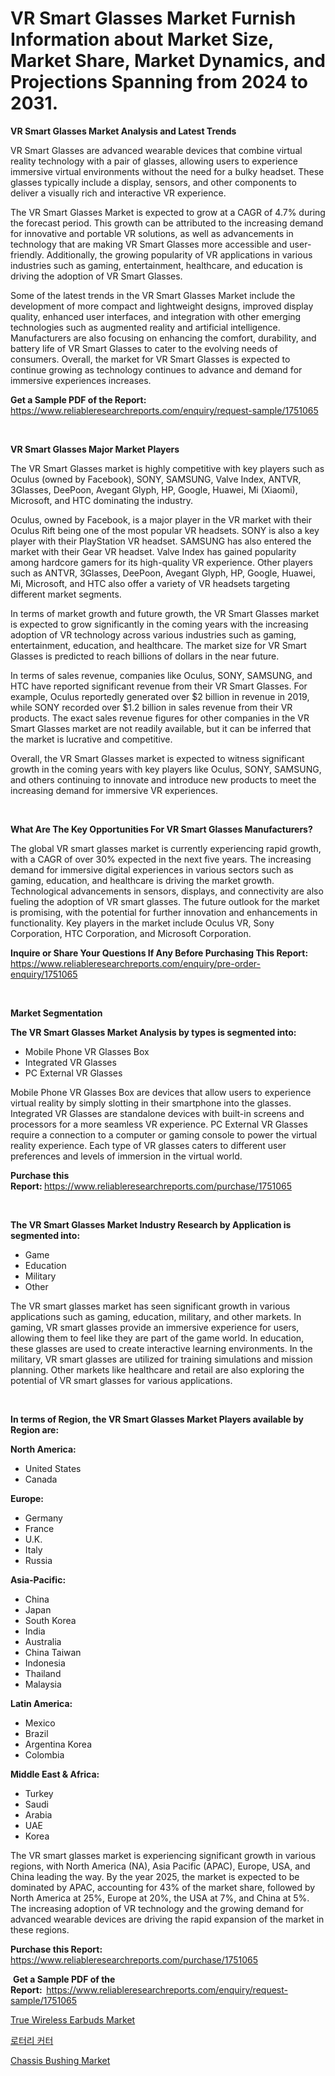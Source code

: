 <p><h1>VR Smart Glasses Market Furnish Information about Market Size, Market Share, Market Dynamics, and Projections Spanning from 2024 to 2031.</h1></p><p><strong>VR Smart Glasses Market Analysis and Latest Trends</strong></p>
<p><p>VR Smart Glasses are advanced wearable devices that combine virtual reality technology with a pair of glasses, allowing users to experience immersive virtual environments without the need for a bulky headset. These glasses typically include a display, sensors, and other components to deliver a visually rich and interactive VR experience.</p><p>The VR Smart Glasses Market is expected to grow at a CAGR of 4.7% during the forecast period. This growth can be attributed to the increasing demand for innovative and portable VR solutions, as well as advancements in technology that are making VR Smart Glasses more accessible and user-friendly. Additionally, the growing popularity of VR applications in various industries such as gaming, entertainment, healthcare, and education is driving the adoption of VR Smart Glasses.</p><p>Some of the latest trends in the VR Smart Glasses Market include the development of more compact and lightweight designs, improved display quality, enhanced user interfaces, and integration with other emerging technologies such as augmented reality and artificial intelligence. Manufacturers are also focusing on enhancing the comfort, durability, and battery life of VR Smart Glasses to cater to the evolving needs of consumers. Overall, the market for VR Smart Glasses is expected to continue growing as technology continues to advance and demand for immersive experiences increases.</p></p>
<p><strong>Get a Sample PDF of the Report:&nbsp;</strong> <a href="https://www.reliableresearchreports.com/enquiry/request-sample/1751065">https://www.reliableresearchreports.com/enquiry/request-sample/1751065</a></p>
<p>&nbsp;</p>
<p><strong>VR Smart Glasses Major Market Players</strong></p>
<p><p>The VR Smart Glasses market is highly competitive with key players such as Oculus (owned by Facebook), SONY, SAMSUNG, Valve Index, ANTVR, 3Glasses, DeePoon, Avegant Glyph, HP, Google, Huawei, Mi (Xiaomi), Microsoft, and HTC dominating the industry. </p><p>Oculus, owned by Facebook, is a major player in the VR market with their Oculus Rift being one of the most popular VR headsets. SONY is also a key player with their PlayStation VR headset. SAMSUNG has also entered the market with their Gear VR headset. Valve Index has gained popularity among hardcore gamers for its high-quality VR experience. Other players such as ANTVR, 3Glasses, DeePoon, Avegant Glyph, HP, Google, Huawei, Mi, Microsoft, and HTC also offer a variety of VR headsets targeting different market segments. </p><p>In terms of market growth and future growth, the VR Smart Glasses market is expected to grow significantly in the coming years with the increasing adoption of VR technology across various industries such as gaming, entertainment, education, and healthcare. The market size for VR Smart Glasses is predicted to reach billions of dollars in the near future. </p><p>In terms of sales revenue, companies like Oculus, SONY, SAMSUNG, and HTC have reported significant revenue from their VR Smart Glasses. For example, Oculus reportedly generated over $2 billion in revenue in 2019, while SONY recorded over $1.2 billion in sales revenue from their VR products. The exact sales revenue figures for other companies in the VR Smart Glasses market are not readily available, but it can be inferred that the market is lucrative and competitive. </p><p>Overall, the VR Smart Glasses market is expected to witness significant growth in the coming years with key players like Oculus, SONY, SAMSUNG, and others continuing to innovate and introduce new products to meet the increasing demand for immersive VR experiences.</p></p>
<p>&nbsp;</p>
<p><strong>What Are The Key Opportunities For VR Smart Glasses Manufacturers?</strong></p>
<p><p>The global VR smart glasses market is currently experiencing rapid growth, with a CAGR of over 30% expected in the next five years. The increasing demand for immersive digital experiences in various sectors such as gaming, education, and healthcare is driving the market growth. Technological advancements in sensors, displays, and connectivity are also fueling the adoption of VR smart glasses. The future outlook for the market is promising, with the potential for further innovation and enhancements in functionality. Key players in the market include Oculus VR, Sony Corporation, HTC Corporation, and Microsoft Corporation.</p></p>
<p><strong>Inquire or Share Your Questions If Any Before Purchasing This Report:</strong> <a href="https://www.reliableresearchreports.com/enquiry/pre-order-enquiry/1751065">https://www.reliableresearchreports.com/enquiry/pre-order-enquiry/1751065</a></p>
<p>&nbsp;</p>
<p><strong>Market Segmentation</strong></p>
<p><strong>The VR Smart Glasses Market Analysis by types is segmented into:</strong></p>
<p><ul><li>Mobile Phone VR Glasses Box</li><li>Integrated VR Glasses</li><li>PC External VR Glasses</li></ul></p>
<p><p>Mobile Phone VR Glasses Box are devices that allow users to experience virtual reality by simply slotting in their smartphone into the glasses. Integrated VR Glasses are standalone devices with built-in screens and processors for a more seamless VR experience. PC External VR Glasses require a connection to a computer or gaming console to power the virtual reality experience. Each type of VR glasses caters to different user preferences and levels of immersion in the virtual world.</p></p>
<p><strong>Purchase this Report:&nbsp;</strong><a href="https://www.reliableresearchreports.com/purchase/1751065">https://www.reliableresearchreports.com/purchase/1751065</a></p>
<p>&nbsp;</p>
<p><strong>The VR Smart Glasses Market Industry Research by Application is segmented into:</strong></p>
<p><ul><li>Game</li><li>Education</li><li>Military</li><li>Other</li></ul></p>
<p><p>The VR smart glasses market has seen significant growth in various applications such as gaming, education, military, and other markets. In gaming, VR smart glasses provide an immersive experience for users, allowing them to feel like they are part of the game world. In education, these glasses are used to create interactive learning environments. In the military, VR smart glasses are utilized for training simulations and mission planning. Other markets like healthcare and retail are also exploring the potential of VR smart glasses for various applications.</p></p>
<p>&nbsp;</p>
<p><strong>In terms of Region, the VR Smart Glasses Market Players available by Region are:</strong></p>
<p>
    <p> <strong> North America: </strong>
        <ul>
            <li>United States</li>
            <li>Canada</li>
        </ul>
        </p> 
    <p> <strong> Europe: </strong>
        <ul>
            <li>Germany</li>
            <li>France</li>
            <li>U.K.</li>
            <li>Italy</li>
            <li>Russia</li>
        </ul>
        </p> 
    <p> <strong> Asia-Pacific: </strong>
        <ul>
            <li>China</li>
            <li>Japan</li>
            <li>South Korea</li>
            <li>India</li>
            <li>Australia</li>
            <li>China Taiwan</li>
            <li>Indonesia</li>
            <li>Thailand</li>
            <li>Malaysia</li>
        </ul>
        </p> 
    <p> <strong> Latin America: </strong>
        <ul>
            <li>Mexico</li>
            <li>Brazil</li>
            <li>Argentina Korea</li>
            <li>Colombia</li>
        </ul>
        </p> 
    <p> <strong> Middle East & Africa: </strong>
        <ul>
            <li>Turkey</li>
            <li>Saudi</li>
            <li>Arabia</li>
            <li>UAE</li>
            <li>Korea</li>
        </ul>
    </p>
    </p>
<p><p>The VR smart glasses market is experiencing significant growth in various regions, with North America (NA), Asia Pacific (APAC), Europe, USA, and China leading the way. By the year 2025, the market is expected to be dominated by APAC, accounting for 43% of the market share, followed by North America at 25%, Europe at 20%, the USA at 7%, and China at 5%. The increasing adoption of VR technology and the growing demand for advanced wearable devices are driving the rapid expansion of the market in these regions.</p></p>
<p><strong>Purchase this Report: </strong><a href="https://www.reliableresearchreports.com/purchase/1751065">https://www.reliableresearchreports.com/purchase/1751065</a></p>
<p>&nbsp;<strong>Get a Sample PDF of the Report:&nbsp;&nbsp;</strong><a href="https://www.reliableresearchreports.com/enquiry/request-sample/1751065">https://www.reliableresearchreports.com/enquiry/request-sample/1751065</a></p>
<p><strong></strong></p>
<p><p><a href="https://github.com/Sherrillcrooksxa8i18ucf2m/Market-Research-Report-List-1/blob/main/true-wireless-earbuds-market.md">True Wireless Earbuds Market</a></p><p><a href="https://github.com/fredrickeglers/Market-Research-Report-List-1/blob/main/46949243998.md">로터리 커터</a></p><p><a href="https://lydian-appliance-61d.notion.site/Chassis-Bushing-Market-Research-Report-Unlocks-Analysis-on-the-Market-Financial-Status-Market-Size--530575793de347a58572f3e04959ab1e">Chassis Bushing Market</a></p></p>